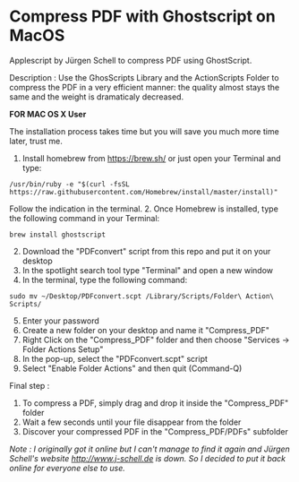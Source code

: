 Compress PDF with Ghostscript on MacOS
=============

Applescript by Jürgen Schell to compress PDF using GhostScript. 

Description : Use the GhosScripts Library and the ActionScripts Folder to compress the PDF in a very efficient manner: the quality almost stays the same and the weight is dramaticaly decreased.


**FOR MAC OS X User**

The installation process takes time but you will save you much more time later, trust me.

1. Install homebrew from https://brew.sh/ or just open your Terminal and type:
```
/usr/bin/ruby -e "$(curl -fsSL https://raw.githubusercontent.com/Homebrew/install/master/install)"
```
Follow the indication in the terminal.
2. Once Homebrew is installed, type the following command in your Terminal:
```
brew install ghostscript
```
2. Download the "PDFconvert" script from this repo and put it on your desktop
3. In the spotlight search tool type "Terminal" and open a new window
4. In the terminal, type the following command:
```
sudo mv ~/Desktop/PDFconvert.scpt /Library/Scripts/Folder\ Action\ Scripts/
```
5. Enter your password
6. Create a new folder on your desktop and name it "Compress_PDF"
7. Right Click on the "Compress_PDF" folder and then choose "Services -> Folder Actions Setup"
8. In the pop-up, select the "PDFconvert.scpt" script 
9. Select "Enable Folder Actions" and then quit (Command-Q)

Final step : 
1. To compress a PDF, simply drag and drop it inside the "Compress_PDF" folder
2. Wait a few seconds until your file disappear from the folder
3. Discover your compressed PDF in the "Compress_PDF/PDFs" subfolder

*Note : I originally got it online but I can't manage to find it again and Jürgen Schell's website http://www.j-schell.de is down. 
So I decided to put it back online for everyone else to use.*
